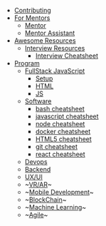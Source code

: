 * [Contributing](README.md)
* [For Mentors](teachers/README.md)
    * [Mentor](teachers/mentor.md)
    * [Mentor Assistant](teachers/mentor_assistant.md)
* [Awesome Resources](awesome_resources/README.md)
    * [Interview Resources](interviews/README.md)
        * [Interview Cheatsheet](interviews/cheatsheet.md)
* [Program](program/README.md)
    * [FullStack JavaScript](program/frontend/README.md)
        * [Setup](program/frontend/setup.md)
        * [HTML](program/frontend/html.md)
        * [JS](program/frontend/js/index.md)
    * [Software](program/software/README.md)
        * [bash cheatsheet](program/software/cheatsheets/bash.md)
        * [javascript cheatsheet](program/software/cheatsheets/js.md)
        * [node cheatsheet](program/software/cheatsheets/node.md)
        * [docker cheatsheet](program/software/cheatsheets/docker.md)
        * [HTML5 cheatsheet](program/software/cheatsheets/html5.md)
        * [git cheatsheet](program/software/cheatsheets/git.md)
        * [react cheatsheet](program/software/cheatsheets/react.md)
    * [Devops](program/devops/README.md)
    * [Backend](program/backend/README.md)
    * [UX/UI](program/ux/README.md)
    * ~[VR/AR](program/vr/README.md)~
    * ~[Mobile Development](program/mobile/README.md)~
    * ~[BlockChain](program/blockchain/README.md)~
    * ~[Machine Learning](program/machine_learning/README.md)~
    * ~[Agile](program/agile/README.md)~